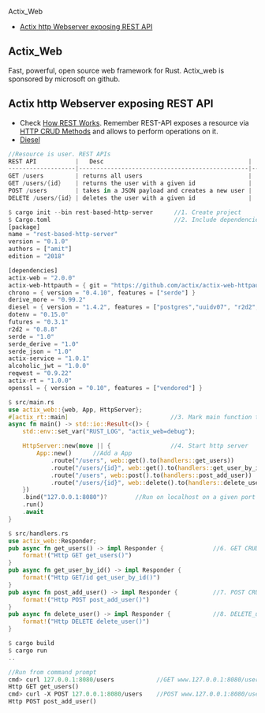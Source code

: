 Actix_Web
- [Actix http Webserver exposing REST API](#w)

## Actix_Web
Fast, powerful, open source web framework for Rust. Actix_web is sponsored by microsoft on github.

<a name=w></a>
## Actix http Webserver exposing REST API
- Check [How REST Works](/Networking/OSI-Layers/Layer-7/WebServer_WebClient_WebService/WebClient_Connecting_WebServer/REST/README.md#how). Remember REST-API exposes a resource via [HTTP CRUD Methods](/Networking/OSI-Layers/Layer-7/Protocols/HTTP/README.md#mea) and allows to perform operations on it. 
- [Diesel](/Languages/Programming_Languages/Rust/Frameworks/Diesel)
```rs
//Resource is user. REST APIs
REST API           |   Desc                                         |   function
-------------------|------------------------------------------------|-------------------
GET /users         | returns all users                              |   get_users()
GET /users/{id}    | returns the user with a given id               |   get_user_by_id()
POST /users        | takes in a JSON payload and creates a new user |   post_add_user()
DELETE /users/{id} | deletes the user with a given id               |   delete_user()

$ cargo init --bin rest-based-http-server      //1. Create project
$ Cargo.toml                                   //2. Include dependencies (actix,reqwest,serde)
[package]
name = "rest-based-http-server"
version = "0.1.0"
authors = ["amit"]
edition = "2018"

[dependencies]
actix-web = "2.0.0"
actix-web-httpauth = { git = "https://github.com/actix/actix-web-httpauth" }
chrono = { version = "0.4.10", features = ["serde"] }
derive_more = "0.99.2"
diesel = { version = "1.4.2", features = ["postgres","uuidv07", "r2d2", "chrono"] }
dotenv = "0.15.0"
futures = "0.3.1"
r2d2 = "0.8.8"
serde = "1.0"
serde_derive = "1.0"
serde_json = "1.0"
actix-service = "1.0.1"
alcoholic_jwt = "1.0.0"
reqwest = "0.9.22"
actix-rt = "1.0.0"
openssl = { version = "0.10", features = ["vendored"] }

$ src/main.rs                                       
use actix_web::{web, App, HttpServer};
#[actix_rt::main]                             //3. Mark main function to be executed by the actix runtime using the actix_rt::main attribute
async fn main() -> std::io::Result<()> {
    std::env::set_var("RUST_LOG", "actix_web=debug");

    HttpServer::new(move || {                 //4. Start http server
        App::new()      //Add a App
            .route("/users", web::get().to(handlers::get_users))            //5. Mapped http://ip:port/users    => get_users()
            .route("/users/{id}", web::get().to(handlers::get_user_by_id))  //          http://ip:port/users/1  => get_user_by_id()
            .route("/users", web::post().to(handlers::post_add_user))       //
            .route("/users/{id}", web::delete().to(handlers::delete_user))
    })
    .bind("127.0.0.1:8080")?        //Run on localhost on a given port
    .run()
    .await
}

$ src/handlers.rs
use actix_web::Responder;
pub async fn get_users() -> impl Responder {              //6. GET CRUD Method
    format!("Http GET get_users()")
}
pub async fn get_user_by_id() -> impl Responder {         
    format!("Http GET/id get_user_by_id()")
}
pub async fn post_add_user() -> impl Responder {          //7. POST CRUD Method       
    format!("Http POST post_add_user()")
}
pub async fn delete_user() -> impl Responder {            //8. DELETE_user
    format!("Http DELETE delete_user()")
}

$ cargo build
$ cargo run
..

//Run from command prompt
cmd> curl 127.0.0.1:8080/users            //GET www.127.0.0.1:8080/users HTTP/1.1
Http GET get_users()
cmd> curl -X POST 127.0.0.1:8080/users    //POST www.127.0.0.1:8080/users HTTP/1.1
Http POST post_add_user()
```
